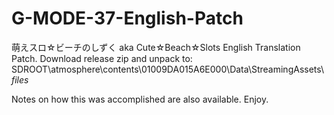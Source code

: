 # G-MODE-37-English-Patch
萌えスロ☆ビーチのしずく aka Cute☆Beach☆Slots English Translation Patch. Download release zip and unpack to: SDROOT\atmosphere\contents\01009DA015A6E000\Data\StreamingAssets\ *files*

Notes on how this was accomplished are also available. Enjoy.
